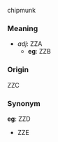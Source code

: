 chipmunk
### Meaning
+ _adj_: ZZA
	+ __eg__: ZZB

### Origin

ZZC

### Synonym

__eg__: ZZD

+ ZZE


